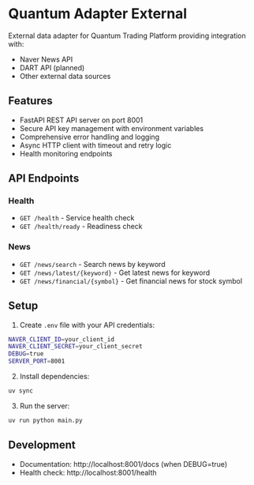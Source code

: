# Quantum Adapter External

External data adapter for Quantum Trading Platform providing integration with:

- Naver News API
- DART API (planned)
- Other external data sources

## Features

- FastAPI REST API server on port 8001
- Secure API key management with environment variables
- Comprehensive error handling and logging
- Async HTTP client with timeout and retry logic
- Health monitoring endpoints

## API Endpoints

### Health
- `GET /health` - Service health check
- `GET /health/ready` - Readiness check

### News
- `GET /news/search` - Search news by keyword
- `GET /news/latest/{keyword}` - Get latest news for keyword
- `GET /news/financial/{symbol}` - Get financial news for stock symbol

## Setup

1. Create `.env` file with your API credentials:
```bash
NAVER_CLIENT_ID=your_client_id
NAVER_CLIENT_SECRET=your_client_secret
DEBUG=true
SERVER_PORT=8001
```

2. Install dependencies:
```bash
uv sync
```

3. Run the server:
```bash
uv run python main.py
```

## Development

- Documentation: http://localhost:8001/docs (when DEBUG=true)
- Health check: http://localhost:8001/health